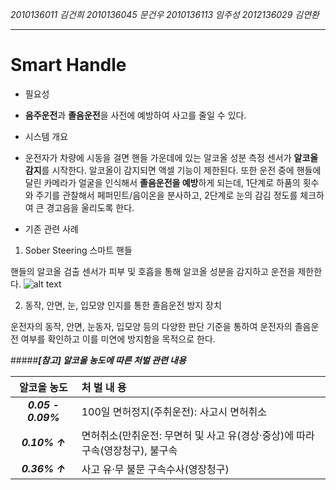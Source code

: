 

*2010136011 김건희*
*2010136045 문건우*
*2010136113 임주성*
*2012136029 김연환*

---

# Smart Handle

* 필요성
 * **음주운전**과 **졸음운전**을 사전에 예방하여 사고를 줄일 수 있다.
 
* 시스템 개요
 * 운전자가 차량에 시동을 걸면 핸들 가운데에 있는 알코올 성분 측정 센서가 **알코올 감지**를 시작한다. 알코올이 감지되면 액셀 기능이 제한된다. 또한 운전 중에 핸들에 달린 카메라가 얼굴을 인식해서 **졸음운전을 예방**하게 되는데, 1단계로 하품의 횟수와 주기를 관찰해서 페퍼민트/음이온을 분사하고, 2단계로 눈의 감김 정도를 체크하여 큰 경고음을 울리도록 한다.
 
 
* 기존 관련 사례
 1. Sober Steering 스마트 핸들 

  핸들의 알코올 검출 센서가 피부 및 호흡을 통해 알코올 성분을 감지하고 운전을 제한한다.
 ![alt text](http://cfile29.uf.tistory.com/image/27569F4F5673B066175CC0)
 
 2. 동작, 안면, 눈, 입모양 인지를 통한 졸음운전 방지 장치

  운전자의 동작, 안면, 눈동자, 입모양 등의 다양한 판단 기준을 통하여 운전자의 졸음운전 여부를 확인하고 이를 미연에 방지함을 목적으로 한다. 
 

 
 #####**_[참고] 알코올 농도에 따른 처벌 관련 내용_**
 
|  알코올 농도   | 처 벌 내 용 |
| :-------:    | :---- | 
| **_0.05 - 0.09%_** | 100일 면허정지(주취운전): 사고시 면허취소|
| **_0.10% ↑_**    | 면허취소(만취운전: 무면허 및 사고 유(경상·중상)에 따라 구속(영장청구), 불구속| 
| **_0.36% ↑_**    | 사고 유·무 불문 구속수사(영장청구)    | 

